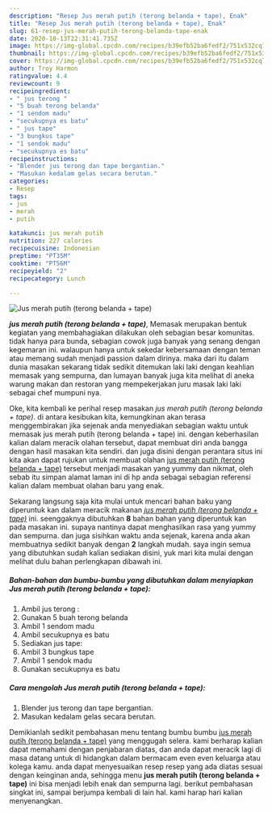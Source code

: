 ```yaml
---
description: "Resep Jus merah putih (terong belanda + tape), Enak"
title: "Resep Jus merah putih (terong belanda + tape), Enak"
slug: 61-resep-jus-merah-putih-terong-belanda-tape-enak
date: 2020-10-13T22:31:41.735Z
image: https://img-global.cpcdn.com/recipes/b39efb52ba6fedf2/751x532cq70/jus-merah-putih-terong-belanda-tape-foto-resep-utama.jpg
thumbnail: https://img-global.cpcdn.com/recipes/b39efb52ba6fedf2/751x532cq70/jus-merah-putih-terong-belanda-tape-foto-resep-utama.jpg
cover: https://img-global.cpcdn.com/recipes/b39efb52ba6fedf2/751x532cq70/jus-merah-putih-terong-belanda-tape-foto-resep-utama.jpg
author: Troy Harmon
ratingvalue: 4.4
reviewcount: 9
recipeingredient:
- " jus terong "
- "5 buah terong belanda"
- "1 sendom madu"
- "secukupnya es batu"
- " jus tape"
- "3 bungkus tape"
- "1 sendok madu"
- "secukupnya es batu"
recipeinstructions:
- "Blender jus terong dan tape bergantian."
- "Masukan kedalam gelas secara berutan."
categories:
- Resep
tags:
- jus
- merah
- putih

katakunci: jus merah putih 
nutrition: 227 calories
recipecuisine: Indonesian
preptime: "PT35M"
cooktime: "PT56M"
recipeyield: "2"
recipecategory: Lunch

---
```



![Jus merah putih (terong belanda + tape)](https://img-global.cpcdn.com/recipes/b39efb52ba6fedf2/751x532cq70/jus-merah-putih-terong-belanda-tape-foto-resep-utama.jpg)

<b><i>jus merah putih (terong belanda + tape)</i></b>, Memasak merupakan bentuk kegiatan yang membahagiakan dilakukan oleh sebagian besar komunitas. tidak hanya para bunda, sebagian cowok juga banyak yang senang dengan kegemaran ini. walaupun hanya untuk sekedar kebersamaan dengan teman atau memang sudah menjadi passion dalam dirinya. maka dari itu dalam dunia masakan sekarang tidak sedikit ditemukan laki laki dengan keahlian memasak yang sempurna, dan lumayan banyak juga kita melihat di aneka warung makan dan restoran yang mempekerjakan juru masak laki laki sebagai chef mumpuni nya.

Oke, kita kembali ke perihal resep masakan <i>jus merah putih (terong belanda + tape)</i>. di antara kesibukan kita, kemungkinan akan terasa menggembirakan jika sejenak anda menyediakan sebagian waktu untuk memasak jus merah putih (terong belanda + tape) ini. dengan keberhasilan kalian dalam meracik olahan tersebut, dapat membuat diri anda bangga dengan hasil masakan kita sendiri. dan juga disini dengan perantara situs ini kita akan dapat rujukan untuk membuat olahan <u>jus merah putih (terong belanda + tape)</u> tersebut menjadi masakan yang yummy dan nikmat, oleh sebab itu simpan alamat laman ini di hp anda sebagai sebagian referensi kalian dalam membuat olahan baru yang enak.




Sekarang langsung saja kita mulai untuk mencari bahan baku yang diperuntuk kan dalam meracik makanan <u><i>jus merah putih (terong belanda + tape)</i></u> ini. seenggaknya dibutuhkan <b>8</b> bahan bahan yang diperuntuk kan pada masakan ini. supaya nantinya dapat menghasilkan rasa yang yummy dan sempurna. dan juga sisihkan waktu anda sejenak, karena anda akan membuatnya sedikit banyak dengan <b>2</b> langkah mudah. saya ingin semua yang dibutuhkan sudah kalian sediakan disini, yuk mari kita mulai dengan melihat dulu bahan perlengkapan dibawah ini.

<!--inarticleads1-->

##### Bahan-bahan dan bumbu-bumbu yang dibutuhkan dalam menyiapkan Jus merah putih (terong belanda + tape):

1. Ambil  jus terong :
1. Gunakan 5 buah terong belanda
1. Ambil 1 sendom madu
1. Ambil secukupnya es batu
1. Sediakan  jus tape:
1. Ambil 3 bungkus tape
1. Ambil 1 sendok madu
1. Gunakan secukupnya es batu




<!--inarticleads2-->

##### Cara mengolah Jus merah putih (terong belanda + tape):

1. Blender jus terong dan tape bergantian.
1. Masukan kedalam gelas secara berutan.




Demikianlah sedikit pembahasan menu tentang bumbu bumbu <u>jus merah putih (terong belanda + tape)</u> yang menggugah selera. kami berharap kalian dapat memahami dengan penjabaran diatas, dan anda dapat meracik lagi di masa datang untuk di hidangkan dalam bermacam even even keluarga atau kolega kamu. anda dapat menyesuaikan resep resep yang ada diatas sesuai dengan keinginan anda, sehingga menu <b>jus merah putih (terong belanda + tape)</b> ini bisa menjadi lebih enak dan sempurna lagi. berikut pembahasan singkat ini, sampai berjumpa kembali di lain hal. kami harap hari kalian menyenangkan.
